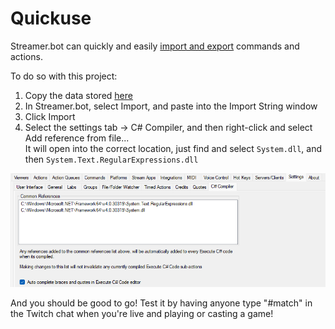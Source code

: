 # Quickuse

Streamer.bot can quickly and easily [import and export](https://wiki.streamer.bot/en/Actions/Importing-and-Exporting) commands and actions.

To do so with this project:
1. Copy the data stored [here](/src/auto-prediction.txt)
2. In Streamer.bot, select Import, and paste into the Import String window
3. Click Import
4. Select the settings tab -> C# Compiler, and then right-click and select Add reference from file...\
It will open into the correct location, just find and select ```System.dll```, and then ```System.Text.RegularExpressions.dll```
<img title="C# Compiler settings" src="/images/C sharp Compiler settings.png">

And you should be good to go! Test it by having anyone type "#match" in the Twitch chat when you're live and playing or casting a game!